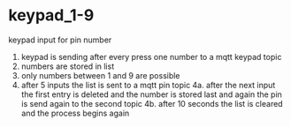 # keypad_1-9
keypad input for pin number

1. keypad is sending after every press one number to a mqtt keypad topic
2. numbers are stored in list
4. only numbers between 1 and 9 are possible
3. after 5 inputs the list is sent to a mqtt pin topic
4a. after the next input the first entry is deleted and the number is stored last and again the pin is send again to the second topic
4b. after 10 seconds the list is cleared and the process begins again
